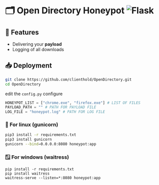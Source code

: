 # 🗂️ Open Directory Honeypot ![Flask](https://img.shields.io/badge/flask-%23000.svg?style=for-the-badge&logo=flask&logoColor=white)

## 🧩 Features

- Delivering your **payload**
- Logging of all downloads

## 📥 Deployment
```sh
git clone https://github.com/clienthold/OpenDirectory.git
cd OpenDirectory
```

edit the ```config.py``` configure

```python
HONEYPOT_LIST = ["chrome.exe", "firefox.exe"] # LIST OF FILES
PAYLOAD_PATH = "" # PATH FOR PAYLOAD FILE
LOG_FILE = "honeypot.log" # PATH FOR LOG FILE
```

### 🐧 For linux (gunicorn)
```sh
pip3 install -r requirements.txt
pip3 install gunicorn
gunicorn --bind=0.0.0.0:8080 honeypot:app
```

### 🪟 For windows (waitress)
```
pip install -r requirements.txt
pip install waitress
waitress-serve --listen=*:8080 honeypot:app
```
